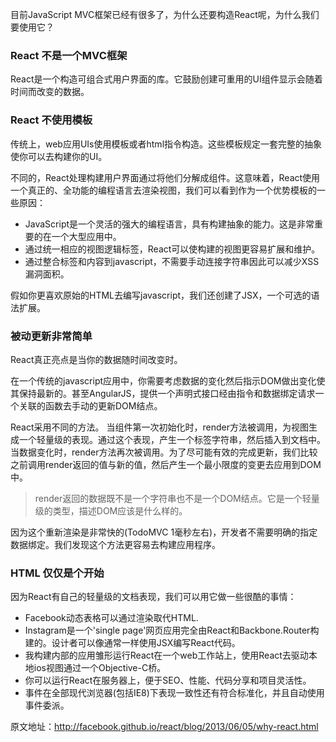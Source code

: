 目前JavaScript MVC框架已经有很多了，为什么还要构造React呢，为什么我们要使用它？

### React 不是一个MVC框架

React是一个构造可组合式用户界面的库。它鼓励创建可重用的UI组件显示会随着时间而改变的数据。

### React 不使用模板

传统上，web应用UIs使用模板或者html指令构造。这些模板规定一套完整的抽象使你可以去构建你的UI。

不同的，React处理构建用户界面通过将他们分解成组件。这意味着，React使用一个真正的、全功能的编程语言去渲染视图，我们可以看到作为一个优势模板的一些原因：

- JavaScript是一个灵活的强大的编程语言，具有构建抽象的能力。这是非常重要的在一个大型应用中。
- 通过统一相应的视图逻辑标签，React可以使构建的视图更容易扩展和维护。
- 通过整合标签和内容到javascript，不需要手动连接字符串因此可以减少XSS漏洞面积。

假如你更喜欢原始的HTML去编写javascript，我们还创建了JSX，一个可选的语法扩展。

### 被动更新非常简单

React真正亮点是当你的数据随时间改变时。

在一个传统的javascript应用中，你需要考虑数据的变化然后指示DOM做出变化使其保持最新的。甚至AngularJS，提供一个声明式接口经由指令和数据绑定请求一个关联的函数去手动的更新DOM结点。

React采用不同的方法。
当组件第一次初始化时，render方法被调用，为视图生成一个轻量级的表现。通过这个表现，产生一个标签字符串，然后插入到文档中。当数据变化时，render方法再次被调用。为了尽可能有效的完成更新，我们比较之前调用render返回的值与新的值，然后产生一个最小限度的变更去应用到DOM中。

> render返回的数据既不是一个字符串也不是一个DOM结点。它是一个轻量级的类型，描述DOM应该是什么样的。

因为这个重新渲染是非常快的(TodoMVC 1毫秒左右)，开发者不需要明确的指定数据绑定。我们发现这个方法更容易去构建应用程序。

### HTML 仅仅是个开始

因为React有自己的轻量级的文档表现，我们可以用它做一些很酷的事情：

- Facebook动态表格可以通过<canvas>渲染取代HTML.
- Instagram是一个'single page'网页应用完全由React和Backbone.Router构建的。设计者可以像通常一样使用JSX编写React代码。
- 我构建内部的应用雏形运行React在一个web工作站上，使用React去驱动本地ios视图通过一个Objective-C桥。
- 你可以运行React在服务器上，便于SEO、性能、代码分享和项目灵活性。
- 事件在全部现代浏览器(包括IE8)下表现一致性还有符合标准化，并且自动使用事件委派。

原文地址：http://facebook.github.io/react/blog/2013/06/05/why-react.html